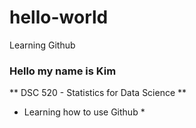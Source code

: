 # hello-world
Learning Github

### Hello my name is Kim

** DSC 520 - Statistics for Data Science **
* Learning how to use Github *
